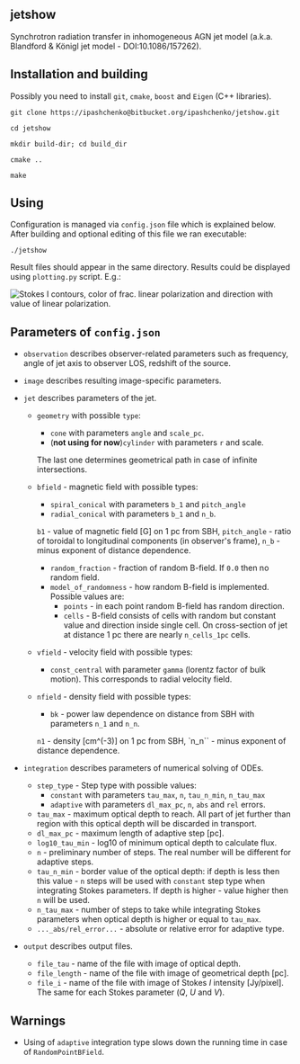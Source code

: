## jetshow
Synchrotron radiation transfer in inhomogeneous AGN jet model (a.k.a. Blandford
& Königl jet model - DOI:10.1086/157262).


## Installation and building

Possibly you need to install ``git``, ``cmake``, ``boost`` and ``Eigen`` (C++
libraries).

``git clone https://ipashchenko@bitbucket.org/ipashchenko/jetshow.git``

``cd jetshow``

``mkdir build-dir; cd build_dir``

``cmake ..``

``make``

## Using

Configuration is managed via ``config.json`` file which is explained below.
After building and optional editing of this file we ran executable:

``./jetshow``

Result files should appear in the same directory. Results could be displayed
using ``plotting.py`` script. E.g.:

![Stokes I contours, color of frac. linear polarization and direction with
value of linear polarization.](https://www.dropbox.com/s/adr38w9f6ay2j8b/bk_jet.png)




## Parameters of ``config.json``
 
 * ``observation`` describes observer-related parameters such as
 frequency, angle of jet axis to observer LOS, redshift
 of the source.
 
 * ``image`` describes resulting image-specific parameters.
 
 * ``jet`` describes parameters of the jet.
 
    * ``geometry`` with possible ``type``:
        * ``cone`` with parameters ``angle`` and ``scale_pc``.
        * (**not using for now**)``cylinder`` with parameters ``r`` and scale.
        
        The last one determines geometrical path in case of infinite
        intersections.
        
    * ``bfield`` - magnetic field with possible types:
        * ``spiral_conical`` with parameters ``b_1`` and ``pitch_angle``
        * ``radial_conical`` with parameters ``b_1`` and ``n_b``.
        
        ``b1`` - value of magnetic field [G] on 1 pc from SBH, ``pitch_angle`` -
        ratio of toroidal to longitudinal components (in observer's frame),
        ``n_b`` - minus exponent of distance dependence.
        * ``random_fraction`` - fraction of random B-field. If ``0.0`` then no
        random field.
        * ``model_of_randomness`` - how random B-field is implemented. Possible
        values are:
            * ``points`` - in each point random B-field has random direction.
            * ``cells`` - B-field consists of cells with random but constant
            value and direction inside single cell. On cross-section of jet at
            distance 1 pc there are nearly ``n_cells_1pc`` cells.
        
    * ``vfield`` - velocity field with possible types:
        * ``const_central`` with parameter ``gamma`` (lorentz factor of bulk
        motion). This corresponds to radial velocity field.
        
    * ``nfield`` - density field with possible types:
        * ``bk`` - power law dependence on distance from SBH with parameters
        ``n_1`` and ``n_n``.
        
        ``n1`` - density [cm^(-3)] on 1 pc from SBH, `n_n`` - minus exponent of
        distance dependence.
  
 * ``integration`` describes parameters of numerical solving of ODEs.
 
    * ``step_type`` - Step type with possible values:
        * ``constant`` with parameters ``tau_max``, ``n``, ``tau_n_min``,
        ``n_tau_max``
        * ``adaptive`` with parameters ``dl_max_pc``, ``n``, ``abs`` and ``rel``
        errors.
    * ``tau_max`` - maximum optical depth to reach. All part of jet further than
    region with this optical depth will be discarded in transport.
    * ``dl_max_pc`` - maximum length of adaptive step [pc].
    * ``log10_tau_min`` - log10 of minimum optical depth to calculate flux.
    * ``n`` - preliminary number of steps. The real number will be different for
    adaptive steps.
    * ``tau_n_min`` - border value of the optical depth: if depth is less then
     this value - ``n`` steps will be used with ``constant`` step type when
     integrating Stokes parameters. If depth is higher - value higher then ``n``
     will be used.
    * ``n_tau_max`` - number of steps to take while integrating Stokes
    parameters when optical depth is higher or equal to ``tau_max``.
    * ``..._abs/rel_error...`` - absolute or relative error for adaptive type.
    
 * ``output`` describes output files.
 
    * ``file_tau`` - name of the file with image of optical depth.
    * ``file_length`` - name of the file with image of geometrical depth [pc].
    * ``file_i`` - name of the file with image of Stokes *I* intensity
    [Jy/pixel]. The same for each Stokes parameter (*Q*, *U* and *V*).
    
    
## Warnings

 
* Using of ``adaptive`` integration type slows down the running time in case of
``RandomPointBField``.
